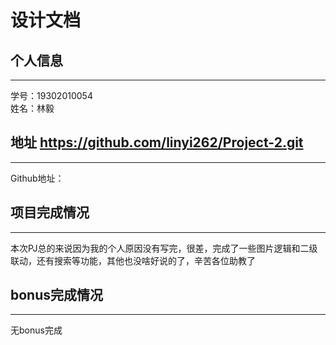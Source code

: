 设计文档
====
## 个人信息
----
学号：19302010054<br>
姓名：林毅<br>
## 地址 https://github.com/linyi262/Project-2.git
----
Github地址：<br>
## 项目完成情况
----
本次PJ总的来说因为我的个人原因没有写完，很差，完成了一些图片逻辑和二级联动，还有搜索等功能，其他也没啥好说的了，辛苦各位助教了
## bonus完成情况
----
无bonus完成
